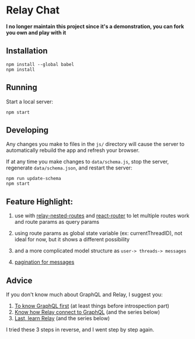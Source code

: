 # Relay Chat

**I no longer maintain this project since it's a demonstration, you can fork you own and play with it**

## Installation

```
npm install --global babel
npm install
```

## Running

Start a local server:

```
npm start
```

## Developing

Any changes you make to files in the `js/` directory will cause the server to
automatically rebuild the app and refresh your browser.

If at any time you make changes to `data/schema.js`, stop the server,
regenerate `data/schema.json`, and restart the server:

```
npm run update-schema
npm start
```

## Feature Highlight:

1. use with [relay-nested-routes](https://github.com/devknoll/relay-nested-routes) and [react-router](https://github.com/rackt/react-router) to let multiple routes work and route params as query params

2. using route params as global state variable (ex: currentThreadID), not ideal for now, but it shows a different possibility

3. and a more complicated model structure as `user-> threads-> messages`
4. [pagination for messages](https://github.com/transedward/relay-chat/tree/add-pagination)


## Advice

If you don't know much about GraphQL and Relay, I suggest you:

1. [To know GraphQL first](https://github.com/facebook/graphql/blob/master/README.md)
(at least things before introspection part)
2. [Know how Relay connect to GraphQL](http://facebook.github.io/relay/docs/graphql-relay-specification.html#content)
(and the series below)
3. [Last, learn Relay](http://facebook.github.io/relay/docs/guides-containers.html#content)
(and the series below)

I tried these 3 steps in reverse, and I went step by step again.
